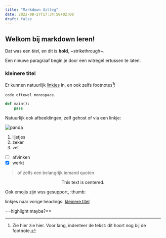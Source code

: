 ```yaml
---
title: "Markdown Uitleg"
date: 2022-08-27T17:34:58+02:00
draft: false
---
```


## Welkom bij markdown leren!

Dat was een _titel_, en dit is **bold**, ~strikethrough~.

Een nieuwe paragraaf begin je door een witregel ertussen te laten.


### kleinere titel

Er kunnen natuurlijk [linkjes](https://youtube.com/) in, en ook zelfs
footnotes[^voorbeeld]!

[^voorbeeld]: Zie hier zie hier. Voor lang, indenteer de tekst:
	dit hoort nog bij de footnote.

`code oftewel monospace`.

```python
def main():
	pass
```

Natuurlijk ook afbeeldingen, zelf gehost of via een linkje:

![panda](https://1.bp.blogspot.com/-oB0jT9b_YLA/Uomdr8VqiQI/AAAAAAAABOc/o9FwuavyR-w/s1600/Giant-Panda-angry.jpg)

1. lijstjes
2. zeker
3. vet

- [ ] afvinken
- [x] werkt

> of zelfs een belangrijk iemand quoten

<center>This text is centered.</center>

Ook emojis zijn wss gesupport, :thumb:

linkjes naar vorige headings: [kleinere titel](#kleinere-titel)

==highlight maybe?==
